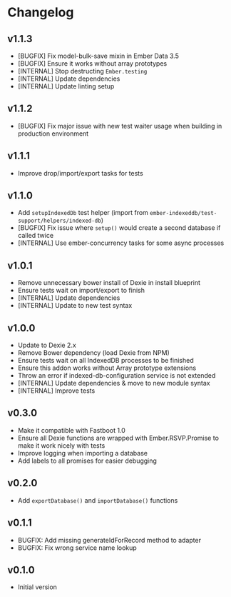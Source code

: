 # Changelog

## v1.1.3

* [BUGFIX] Fix model-bulk-save mixin in Ember Data 3.5
* [BUGFIX] Ensure it works without array prototypes
* [INTERNAL] Stop destructing `Ember.testing`
* [INTERNAL] Update dependencies
* [INTERNAL] Update linting setup
 
## v1.1.2

* [BUGFIX] Fix major issue with new test waiter usage when building in production environment

## v1.1.1

* Improve drop/import/export tasks for tests

## v1.1.0

* Add `setupIndexedDb` test helper (import from `ember-indexeddb/test-support/helpers/indexed-db`)
* [BUGFIX] Fix issue where `setup()` would create a second database if called twice
* [INTERNAL] Use ember-concurrency tasks for some async processes

## v1.0.1

* Remove unnecessary bower install of Dexie in install blueprint
* Ensure tests wait on import/export to finish
* [INTERNAL] Update dependencies
* [INTERNAL] Update to new test syntax

## v1.0.0

* Update to Dexie 2.x
* Remove Bower dependency (load Dexie from NPM)
* Ensure tests wait on all IndexedDB processes to be finished
* Ensure this addon works without Array prototype extensions
* Throw an error if indexed-db-configuration service is not extended
* [INTERNAL] Update dependencies & move to new module syntax
* [INTERNAL] Improve tests

## v0.3.0

* Make it compatible with Fastboot 1.0
* Ensure all Dexie functions are wrapped with Ember.RSVP.Promise to make it work nicely with tests
* Improve logging when importing a database
* Add labels to all promises for easier debugging

## v0.2.0
* Add `exportDatabase()` and `importDatabase()` functions

## v0.1.1
* BUGFIX: Add missing generateIdForRecord method to adapter
* BUGFIX: Fix wrong service name lookup

## v0.1.0
* Initial version
